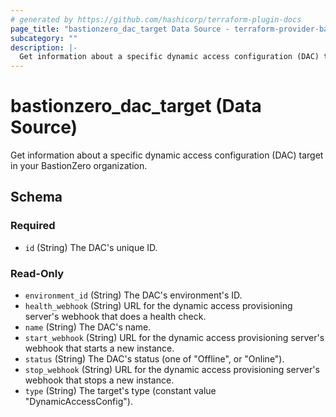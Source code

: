 ```yaml
---
# generated by https://github.com/hashicorp/terraform-plugin-docs
page_title: "bastionzero_dac_target Data Source - terraform-provider-bastionzero"
subcategory: ""
description: |-
  Get information about a specific dynamic access configuration (DAC) target in your BastionZero organization.
---
```


# bastionzero_dac_target (Data Source)

Get information about a specific dynamic access configuration (DAC) target in your BastionZero organization.



<!-- schema generated by tfplugindocs -->
## Schema

### Required

- `id` (String) The DAC's unique ID.

### Read-Only

- `environment_id` (String) The DAC's environment's ID.
- `health_webhook` (String) URL for the dynamic access provisioning server's webhook that does a health check.
- `name` (String) The DAC's name.
- `start_webhook` (String) URL for the dynamic access provisioning server's webhook that starts a new instance.
- `status` (String) The DAC's status (one of "Offline", or "Online").
- `stop_webhook` (String) URL for the dynamic access provisioning server's webhook that stops a new instance.
- `type` (String) The target's type (constant value "DynamicAccessConfig").


